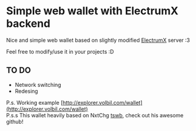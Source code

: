 #  Simple web wallet with ElectrumX backend 
Nice and simple web wallet based on slightly modified [ElectrumX](https://github.com/MicroBitcoinOrg/ElectrumX/) server :3

Feel free to modify/use it in your projects :D

## TO DO
- Network switching
- Redesing

P.s. Working example [http://explorer.volbil.com/wallet](http://explorer.volbil.com/wallet)  
P.s.s This wallet heavily based on NxtChg [tswb](http://github.com/NxtChg/tsbw/), check out his awesome github!
